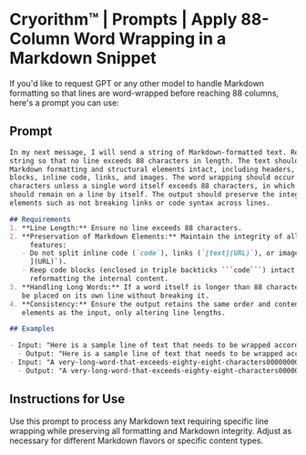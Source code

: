 # Cryorithm™ | Prompts | Apply 88-Column Word Wrapping in a Markdown Snippet

If you'd like to request GPT or any other model to handle Markdown formatting so that
lines are word-wrapped before reaching 88 columns, here's a prompt you can use:

## Prompt

```markdown
In my next message, I will send a string of Markdown-formatted text. Reformat the
string so that no line exceeds 88 characters in length. The text should maintain all
Markdown formatting and structural elements intact, including headers, lists, code
blocks, inline code, links, and images. The word wrapping should occur at space
characters unless a single word itself exceeds 88 characters, in which case the word
should remain on a line by itself. The output should preserve the integrity of Markdown
elements such as not breaking links or code syntax across lines.

## Requirements
1. **Line Length:** Ensure no line exceeds 88 characters.
2. **Preservation of Markdown Elements:** Maintain the integrity of all Markdown
     features:
   - Do not split inline code (`code`), links (`[text](URL)`), or images (`![alt text
     ](URL)`).
   - Keep code blocks (enclosed in triple backticks ```code```) intact without
     reformatting the internal content.
3. **Handling Long Words:** If a word itself is longer than 88 characters, it should
   be placed on its own line without breaking it.
4. **Consistency:** Ensure the output retains the same order and content of Markdown
   elements as the input, only altering line lengths.

## Examples

- Input: "Here is a sample line of text that needs to be wrapped according to the rules specified to demonstrate the desired functionality."
  - Output: "Here is a sample line of text that needs to be wrapped according to the rules\nspecified to demonstrate the desired functionality."
- Input: "A very-long-word-that-exceeds-eighty-eight-characters00000000000000000000000000000000000000000 should not be broken."
  - Output: "A very-long-word-that-exceeds-eighty-eight-characters00000000000000000000000000000000000000000\nshould not be broken."
```

## Instructions for Use
Use this prompt to process any Markdown text requiring specific line wrapping while
preserving all formatting and Markdown integrity. Adjust as necessary for different
Markdown flavors or specific content types.

